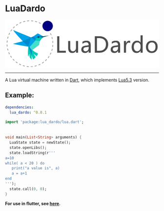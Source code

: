 # LuaDardo

![logo](https://github.com/arcticfox1919/ImageHosting/blob/master/language_logo.png?raw=true)

------

A Lua virtual machine written in [Dart](https://github.com/dart-lang/sdk), which implements [Lua5.3](http://www.lua.org/manual/5.3/) version.

## Example:

```yaml
dependencies:
  lua_dardo: ^0.0.1
```

```dart
import 'package:lua_dardo/lua.dart';


void main(List<String> arguments) {
  LuaState state = newState();
  state.openLibs();
  state.loadString(r'''
a=10
while( a < 20 ) do
   print("a value is", a)
   a = a+1
end
''');
  state.call(0, 0);
}
```

**For use in flutter, see [here](https://github.com/arcticfox1919/flutter_lua_dardo).**
